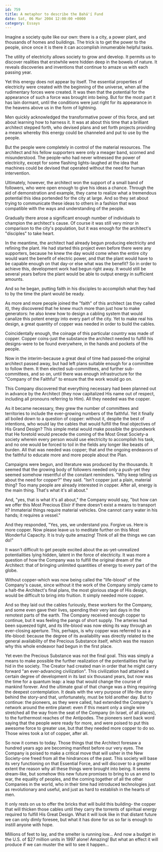 ```yaml
---
id: 759
title: A metaphor to describe the Bahá'í Fund
date: Sat, 06 Mar 2004 12:00:00 +0000
category: Essays
---
```


Imagine a society quite like our own: there is a city, a power plant,
and thousands of homes and buildings.  The trick is to get the power to
the people, since once it is there it can accomplish innumerable helpful
tasks.

The utility of electricity allows society to grow and develop.  It
permits us to discover realities that erstwhile were hidden deep in the
bowels of nature.  It reveals discoveries and inventions that continue
to amaze us with each passing year.

Yet this energy does not appear by itself.  The essential properties of
electricity were created with the beginning of the universe, when all
the rudimentary forces were created.  It was then that the potential for
the appearance of such a force was brought into being.  But for the most
part it has lain dormant, until the conditions were just right for its
appearance in the heavens above us in the form of lightning.

Men quickly acknowledged the transformative power of this force, and set
about learning how to harness it.  It was at about this time that a
brilliant architect stepped forth, who devised plans and set forth
projects providing a means whereby this energy could be channeled and
put to use by the people.

But the people were completely in control of the material resources.
The architect and his fellow supporters were only a meager band, scorned
and misunderstood.  The people-who had never witnessed the power of
electricity, except for some flashing lights-laughed at the idea that
machines could be devised that operated without the need for human
intervention.

Ultimately, however, the architect won the support of a small band of
followers, who were open enough to give his ideas a chance.  Through the
aid of demonstration and example, they came to realize what a tremendous
potential this idea portended for the city at large.  And so they set
about trying to communicate these ideas to others in a fashion that was
compatible with the ways and understanding of the people.

Gradually there arose a significant enough number of individuals to
champion the architect's cause.  Of course it was still very minor in
comparison to the city's population, but it was enough for the
architect's "disciples" to take heart.

In the meantime, the architect had already begun producing electricity
and refining the plant.  He had started this project even before there
were any supporters, because he knew the day would come when the entire
city would want the benefit of electric power, and that the plant would
have to be capable enough on that day-or else what was the benefit?  So
in order to achieve this, development work had begun right away.  It
would still be several years before the plant would be able to output
energy in sufficient amounts.

And so he began, putting faith in his disciples to accomplish what they
had to by the time the plant would be ready.

As more and more people joined the "faith" of this architect (as they
called it), they discovered that he knew much more than just how to make
generators: he also knew how to design a cabling system that would
canalize this potent energy into every part of the city.  Yet to make
real his design, a great quantity of copper was needed in order to build
the cables.

Coincidentally enough, the coinage of this particular country was made
of copper.  Copper coins-just the substance the architect needed to
fulfill his designs-were to be found everywhere, in the hands and
pockets of the people.

Now in the interim-because a great deal of time had passed-the original
architect passed away, but had left plans suitable enough for a
committee to follow them. It then elected sub-committees, and further
sub-committees, and so on, until there was enough infrastructure for the
"Company of the Faithful" to ensure that the work would go on.

This Company discovered that everything necessary had been planned out
in advance by the Architect (they now capitalized His name out of
respect, including all pronouns referring to Him).  All they needed was
the copper.

As it became necessary, they grew the number of committees and
territories to include the ever-growing numbers of the faithful.  Yet it
finally all boiled down to a question of copper: without it, despite the
best of intentions, who would lay the cables that would fulfill the
final objectives of His Grand Design?  This simple metal would make
possible the groundwork that He foretold would precede the coming of the
Most Great Society-a society wherein every person would use electricity
to accomplish his task, and no one would be forced to toil in the fields
any longer like beasts of burden.  All that was needed was copper; that
and the ongoing endeavors of the faithful to educate more and more
people about the Plan.

Campaigns were begun, and literature was produced by the thousands.  It
seemed that the growing body of followers needed only a push-yet they
seemed somehow resentful of the constant reminders.  "Why keep telling
us about the need for copper?" they said.  "Isn't copper just a plain,
material thing?  Too many people are already interested in copper.
After all, energy is the main thing.  That's what it's all about."

And, "yes, that is what it's all about," the Company would say, "but how
can we offer this Most Precious Elixir if there doesn't exist a means to
transport it?  Immaterial things require material vehicles.  One cannot
carry water in his hands; it requires a vessel."

And they responded, "Yes, yes, we understand you.  Forgive us.  Here is
more copper.  Now please leave us to meditate further on this Most
Wonderful Capacity.  It is truly quite amazing!  Think of all the things
we can do!"

It wasn't difficult to get people excited about the as-yet-unrealized
potentialities lying hidden, latent in the force of electricity.  It was
more a question of how the Company was to fulfill the original dream of
the Architect: that of bringing unlimited quantities of energy to every
part of the globe.

Without copper-which was now being called the "life-blood" of the
Company's cause, since without it the work of the Company simply came to
a halt-the Architect's final plans, the most glorious stage of His
design, would be difficult to bring into fruition.  It simply needed
more copper.

And so they laid out the cables furiously, these workers for the
Company, and some even gave their lives, spending their very last days
in the remotest parts of the earth.  The Company received enough copper
to continue, but it was feeling the pangs of short supply.  The arteries
had been squeezed tight, and its life-blood was now eking its way
through an ever-closing aperture.  This, perhaps, is why copper was
referred to as a life-blood: because the degree of its availability was
directly related to the general availability of the Precious Substance
itself, which was the reason why this whole endeavor had begun in the
first place.

Yet even the Precious Substance was not the final goal.  This was simply
a means to make possible the further realization of the potentialities
that lay hid in the society.  The Creator had created man in order that
he might carry forward "an ever-advancing civilization".  This
civilization had attained a certain degree of development in its last
six thousand years, but now was the time for a quantum leap: a leap that
would change the course of mankind forever.  And the ultimate goal of
that change was a thing requiring the deepest contemplation.  It deals
with the very purpose of life-the story behind the story-and that,
unfortunately, must be told another day.  But to continue: the pioneers,
as they were called, had extended the Company's network around the
entire planet: even if this meant only a single wire stretched all the
way from the seat of the Company (in Israel, of all places), to the
furthermost reaches of the Antipodes.  The pioneers sent back word
saying that the people were ready for more, and were poised to put this
awesome force to greater use, but that they needed more copper to do so.
Those wires took a lot of copper, after all.

So now it comes to today.  Those things that the Architect foresaw a
hundred years ago are becoming manifest before our very eyes.  The
Company is poised to make a critical move that will usher in the New
Society-one freed from all the hindrances of the past.  This society
will base its very functioning on that Essential Force, and will
discover to a greater extent the reason why all these things were
brought into being.  It seems dream-like, but somehow this new future
promises to bring to us an end to war, the equality of peoples, and the
coming together of all the other Companies in the world, who in their
time had introduced technologies just as revolutionary and useful, and
just as hard to establish in the hearts of men.

It only rests on us to offer the bricks that will build this building-
the copper that will thicken those cables until they carry the torrents
of spiritual energy required to fulfill His Great Design.  What it will
look like in that distant future we can only dimly foresee, but what it
has done for us so far is enough to instill anyone with hope.

Millions of feet to lay, and the smelter is running low... And now a
budget in the U.S. of $27 million units in 1997 alone!  Amazing!  But
what an effect it will produce if we can muster the will to see it
happen...


